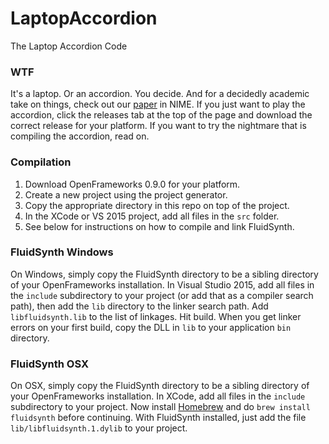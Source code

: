 LaptopAccordion
===============
The Laptop Accordion Code

### WTF
It's a laptop. Or an accordion. You decide. And for a decidedly academic take on
things, check out our [paper](http://www.gewang.com/publish/files/2016-nime-la.pdf)
in NIME. If you just want to play the accordion, click the releases tab at the top
of the page and download the correct release for your platform. If you want to try
the nightmare that is compiling the accordion, read on.

### Compilation
1. Download OpenFrameworks 0.9.0 for your platform.
2. Create a new project using the project generator.
3. Copy the appropriate directory in this repo on top of the project.
4. In the XCode or VS 2015 project, add all files in the `src` folder.
5. See below for instructions on how to compile and link FluidSynth.

### FluidSynth Windows
On Windows, simply copy the FluidSynth directory to be a sibling directory
of your OpenFrameworks installation. In Visual Studio 2015, add all files in the `include`
subdirectory to your project (or add that as a compiler search path), then
add the `lib` directory to the linker search path. Add `libfluidsynth.lib`
to the list of linkages. Hit build. When you get linker errors on your
first build, copy the DLL in `lib` to your application `bin` directory.

### FluidSynth OSX
On OSX, simply copy the FluidSynth directory to be a sibling directory
of your OpenFrameworks installation. In XCode, add all files in the `include`
subdirectory to your project. Now install [Homebrew](http://brew.sh/) and do `brew
install fluidsynth` before continuing. With FluidSynth installed, just add the file
`lib/libfluidsynth.1.dylib` to your project.
